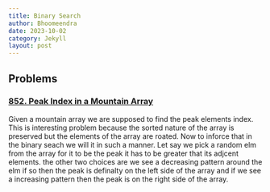 ```yaml
---
title: Binary Search
author: Bhoomeendra 
date: 2023-10-02
category: Jekyll
layout: post
---
```


## Problems
### [852. Peak Index in a Mountain Array](https://leetcode.com/problems/peak-index-in-a-mountain-array/description/)

Given a mountain array we are supposed to find the peak elements index. This is interesting problem because the sorted nature of the array is preserved but the elements of the array are roated. Now to inforce that in the binary seach we will it in such a manner. Let say we pick a random elm from the array for it to be the peak it has to be greater that its adjcent elements. the other two choices are we see a decreasing pattern around the elm if so then the peak is definalty on the left side of the array and if we see a increasing pattern then the peak is on the right side of the array.

### 

